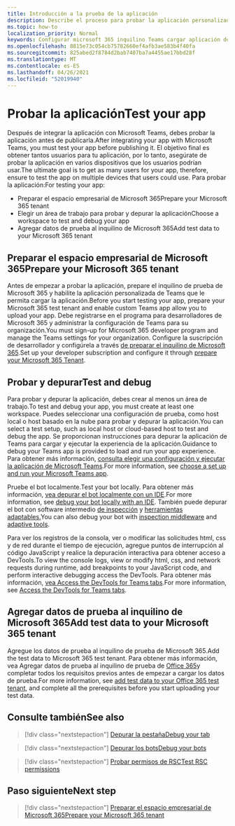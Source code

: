 ```yaml
---
title: Introducción a la prueba de la aplicación
description: Describe el proceso para probar la aplicación personalizada de Teams en Microsoft 365
ms.topic: how-to
localization_priority: Normal
keywords: Configurar microsoft 365 inquilino Teams cargar aplicación de prueba
ms.openlocfilehash: 8815e73c054cb75782660ef4afb3ae583b4f40fa
ms.sourcegitcommit: 825abed2f8784d2bab7407ba7a4455ae17bbd28f
ms.translationtype: MT
ms.contentlocale: es-ES
ms.lasthandoff: 04/26/2021
ms.locfileid: "52019940"
---
```

# <a name="test-your-app"></a><span data-ttu-id="bdaba-104">Probar la aplicación</span><span class="sxs-lookup"><span data-stu-id="bdaba-104">Test your app</span></span>

<span data-ttu-id="bdaba-105">Después de integrar la aplicación con Microsoft Teams, debes probar la aplicación antes de publicarla.</span><span class="sxs-lookup"><span data-stu-id="bdaba-105">After integrating your app with Microsoft Teams, you must test your app before publishing it.</span></span> <span data-ttu-id="bdaba-106">El objetivo final es obtener tantos usuarios para tu aplicación, por lo tanto, asegúrate de probar la aplicación en varios dispositivos que los usuarios podrían usar.</span><span class="sxs-lookup"><span data-stu-id="bdaba-106">The ultimate goal is to get as many users for your app, therefore, ensure to test the app on multiple devices that users could use.</span></span> <span data-ttu-id="bdaba-107">Para probar la aplicación:</span><span class="sxs-lookup"><span data-stu-id="bdaba-107">For testing your app:</span></span>

* <span data-ttu-id="bdaba-108">Preparar el espacio empresarial de Microsoft 365</span><span class="sxs-lookup"><span data-stu-id="bdaba-108">Prepare your Microsoft 365 tenant</span></span>
* <span data-ttu-id="bdaba-109">Elegir un área de trabajo para probar y depurar la aplicación</span><span class="sxs-lookup"><span data-stu-id="bdaba-109">Choose a workspace to test and debug your app</span></span>
* <span data-ttu-id="bdaba-110">Agregar datos de prueba al inquilino de Microsoft 365</span><span class="sxs-lookup"><span data-stu-id="bdaba-110">Add test data to your Microsoft 365 tenant</span></span>

## <a name="prepare-your-microsoft-365-tenant"></a><span data-ttu-id="bdaba-111">Preparar el espacio empresarial de Microsoft 365</span><span class="sxs-lookup"><span data-stu-id="bdaba-111">Prepare your Microsoft 365 tenant</span></span>

<span data-ttu-id="bdaba-112">Antes de empezar a probar la aplicación, prepare el inquilino de prueba de Microsoft 365 y habilite la aplicación personalizada de Teams que le permita cargar la aplicación.</span><span class="sxs-lookup"><span data-stu-id="bdaba-112">Before you start testing your app, prepare your Microsoft 365 test tenant and enable custom Teams app allow you to upload your app.</span></span> <span data-ttu-id="bdaba-113">Debe registrarse en el programa para desarrolladores de Microsoft 365 y administrar la configuración de Teams para su organización.</span><span class="sxs-lookup"><span data-stu-id="bdaba-113">You must sign-up for Microsoft 365 developer program and manage the Teams settings for your organization.</span></span> <span data-ttu-id="bdaba-114">Configure la suscripción de desarrollador y configúrela a través [de preparar el inquilino de Microsoft 365](~/concepts/build-and-test/prepare-your-o365-tenant.md).</span><span class="sxs-lookup"><span data-stu-id="bdaba-114">Set up your developer subscription and configure it through [prepare your Microsoft 365 Tenant](~/concepts/build-and-test/prepare-your-o365-tenant.md).</span></span>

## <a name="test-and-debug"></a><span data-ttu-id="bdaba-115">Probar y depurar</span><span class="sxs-lookup"><span data-stu-id="bdaba-115">Test and debug</span></span>

<span data-ttu-id="bdaba-116">Para probar y depurar la aplicación, debes crear al menos un área de trabajo.</span><span class="sxs-lookup"><span data-stu-id="bdaba-116">To test and debug your app, you must create at least one workspace.</span></span> <span data-ttu-id="bdaba-117">Puedes seleccionar una configuración de prueba, como host local o host basado en la nube para probar y depurar la aplicación.</span><span class="sxs-lookup"><span data-stu-id="bdaba-117">You can select a test setup, such as local host or cloud-based host to test and debug the app.</span></span> <span data-ttu-id="bdaba-118">Se proporcionan instrucciones para depurar la aplicación de Teams para cargar y ejecutar la experiencia de la aplicación.</span><span class="sxs-lookup"><span data-stu-id="bdaba-118">Guidance to debug your Teams app is provided to load and run your app experience.</span></span> <span data-ttu-id="bdaba-119">Para obtener más información, [consulta elegir una configuración y ejecutar la aplicación de Microsoft Teams](~/concepts/build-and-test/debug.md).</span><span class="sxs-lookup"><span data-stu-id="bdaba-119">For more information, see [choose a set up and run your Microsoft Teams app](~/concepts/build-and-test/debug.md).</span></span>

<span data-ttu-id="bdaba-120">Pruebe el bot localmente.</span><span class="sxs-lookup"><span data-stu-id="bdaba-120">Test your bot locally.</span></span> <span data-ttu-id="bdaba-121">Para obtener más información, [vea depurar el bot localmente con un IDE](~/bots/how-to/debug/locally-with-an-ide.md).</span><span class="sxs-lookup"><span data-stu-id="bdaba-121">For more information, see [debug your bot locally with an IDE](~/bots/how-to/debug/locally-with-an-ide.md).</span></span> <span data-ttu-id="bdaba-122">También puede depurar el bot con software intermedio [de inspección](/azure/bot-service/bot-service-debug-inspection-middleware?view=azure-bot-service-4.0&tabs=csharp&preserve-view=true) y [herramientas adaptables.](/azure/bot-service/bot-service-debug-adaptive-tools?view=azure-bot-service-4.0&preserve-view=true)</span><span class="sxs-lookup"><span data-stu-id="bdaba-122">You can also debug your bot with [inspection middleware](/azure/bot-service/bot-service-debug-inspection-middleware?view=azure-bot-service-4.0&tabs=csharp&preserve-view=true) and [adaptive tools](/azure/bot-service/bot-service-debug-adaptive-tools?view=azure-bot-service-4.0&preserve-view=true).</span></span> 

<span data-ttu-id="bdaba-123">Para ver los registros de la consola, ver o modificar las solicitudes html, css y de red durante el tiempo de ejecución, agregue puntos de interrupción al código JavaScript y realice la depuración interactiva para obtener acceso a DevTools.</span><span class="sxs-lookup"><span data-stu-id="bdaba-123">To view the console logs, view or modify html, css, and network requests during runtime, add breakpoints to your JavaScript code, and perform interactive debugging access the DevTools.</span></span> <span data-ttu-id="bdaba-124">Para obtener más información, [vea Access the DevTools for Teams tabs](~/tabs/how-to/developer-tools.md).</span><span class="sxs-lookup"><span data-stu-id="bdaba-124">For more information, see [Access the DevTools for Teams tabs](~/tabs/how-to/developer-tools.md).</span></span> 

## <a name="add-test-data-to-your-microsoft-365-tenant"></a><span data-ttu-id="bdaba-125">Agregar datos de prueba al inquilino de Microsoft 365</span><span class="sxs-lookup"><span data-stu-id="bdaba-125">Add test data to your Microsoft 365 tenant</span></span>

<span data-ttu-id="bdaba-126">Agregue los datos de prueba al inquilino de prueba de Microsoft 365.</span><span class="sxs-lookup"><span data-stu-id="bdaba-126">Add the test data to Microsoft 365 test tenant.</span></span> <span data-ttu-id="bdaba-127">Para obtener más información, vea Agregar datos de prueba al inquilino de prueba de [Office 365](~/concepts/build-and-test/test-data.md)y completar todos los requisitos previos antes de empezar a cargar los datos de prueba.</span><span class="sxs-lookup"><span data-stu-id="bdaba-127">For more information, see [add test data to your Office 365 test tenant](~/concepts/build-and-test/test-data.md), and complete all the prerequisites before you start uploading your test data.</span></span>

## <a name="see-also"></a><span data-ttu-id="bdaba-128">Consulte también</span><span class="sxs-lookup"><span data-stu-id="bdaba-128">See also</span></span>

> [!div class="nextstepaction"]
> [<span data-ttu-id="bdaba-129">Depurar la pestaña</span><span class="sxs-lookup"><span data-stu-id="bdaba-129">Debug your tab</span></span>](~/tabs/how-to/developer-tools.md)
 
> [!div class="nextstepaction"]
> [<span data-ttu-id="bdaba-130">Depurar los bots</span><span class="sxs-lookup"><span data-stu-id="bdaba-130">Debug your bots</span></span>](~/bots/how-to/debug/locally-with-an-ide.md)

> [!div class="nextstepaction"]
> [<span data-ttu-id="bdaba-131">Probar permisos de RSC</span><span class="sxs-lookup"><span data-stu-id="bdaba-131">Test RSC permissions</span></span>](~/graph-api/rsc/test-resource-specific-consent.md)

## <a name="next-step"></a><span data-ttu-id="bdaba-132">Paso siguiente</span><span class="sxs-lookup"><span data-stu-id="bdaba-132">Next step</span></span>

> [!div class="nextstepaction"]
> [<span data-ttu-id="bdaba-133">Preparar el espacio empresarial de Microsoft 365</span><span class="sxs-lookup"><span data-stu-id="bdaba-133">Prepare your Microsoft 365 tenant</span></span>](~/concepts/build-and-test/prepare-your-o365-tenant.md)
